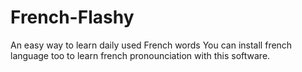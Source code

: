 # French-Flashy
An easy way to learn daily used French words
You can install french language too to learn french pronounciation with this software.
